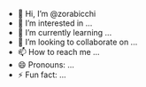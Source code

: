 - 👋 Hi, I’m @zorabicchi
- 👀 I’m interested in ...
- 🌱 I’m currently learning ...
- 💞️ I’m looking to collaborate on ...
- 📫 How to reach me ...
- 😄 Pronouns: ...
- ⚡ Fun fact: ...

<!---
zorabicchi/zorabicchi is a ✨ special ✨ repository because its `README.md` (this file) appears on your GitHub profile.
You can click the Preview link to take a look at your changes.
--->
